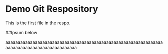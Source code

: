 # Demo Git Respository

This is the first file in the respo.

##Ipsum below

aaaaaaaaaaaaaaaaaaaaaaaaaaaaaaaaaaaaaaaaaaaaaaaaaaaaaaaaaaaaaaaaaaaaaaaaaaaaaaaaaaaaaaaaaaaaa